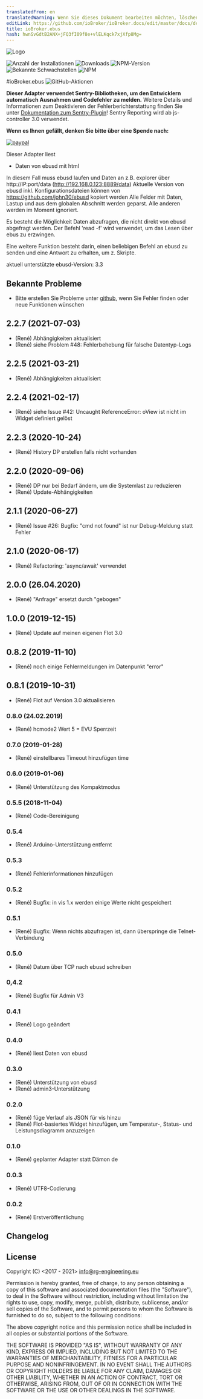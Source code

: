 ```yaml
---
translatedFrom: en
translatedWarning: Wenn Sie dieses Dokument bearbeiten möchten, löschen Sie bitte das Feld "translationsFrom". Andernfalls wird dieses Dokument automatisch erneut übersetzt
editLink: https://github.com/ioBroker/ioBroker.docs/edit/master/docs/de/adapterref/iobroker.ebus/README.md
title: ioBroker.ebus
hash: hwnSvGdtB2ANX+jFQ3fI09f8e+vlELKqck7xjXfp8Mg=
---
```

![Logo](../../../en/adapterref/iobroker.ebus/admin/ebus.png)

![Anzahl der Installationen](http://iobroker.live/badges/ebus-stable.svg)
![Downloads](https://img.shields.io/npm/dm/iobroker.ebus.svg)
![NPM-Version](http://img.shields.io/npm/v/iobroker.ebus.svg)
![Bekannte Schwachstellen](https://snyk.io/test/github/rg-engineering/ioBroker.ebus/badge.svg)
![NPM](https://nodei.co/npm/iobroker.ebus.png?downloads=true)

#ioBroker.ebus
![GitHub-Aktionen](https://github.com/rg-engineering/ioBroker.ebus/workflows/Test%20and%20Release/badge.svg)

**Dieser Adapter verwendet Sentry-Bibliotheken, um den Entwicklern automatisch Ausnahmen und Codefehler zu melden.** Weitere Details und Informationen zum Deaktivieren der Fehlerberichterstattung finden Sie unter [Dokumentation zum Sentry-Plugin](https://github.com/ioBroker/plugin-sentry#plugin-sentry)! Sentry Reporting wird ab js-controller 3.0 verwendet.

**Wenn es Ihnen gefällt, denken Sie bitte über eine Spende nach:**

[![paypal](https://www.paypalobjects.com/en_US/DK/i/btn/btn_donateCC_LG.gif)](https://www.paypal.com/cgi-bin/webscr?cmd=_s-xclick&hosted_button_id=YBAZTEBT9SYC2&source=url)

Dieser Adapter liest

- Daten von ebusd mit html

In diesem Fall muss ebusd laufen und Daten an z.B. explorer über http://IP:port/data (http://192.168.0.123:8889/data) Aktuelle Version von ebusd inkl. Konfigurationsdateien können von https://github.com/john30/ebusd kopiert werden Alle Felder mit Daten, Lastup und aus dem globalen Abschnitt werden geparst. Alle anderen werden im Moment ignoriert.

Es besteht die Möglichkeit Daten abzufragen, die nicht direkt von ebusd abgefragt werden. Der Befehl 'read -f' wird verwendet, um das Lesen über ebus zu erzwingen.

Eine weitere Funktion besteht darin, einen beliebigen Befehl an ebusd zu senden und eine Antwort zu erhalten, um z. Skripte.

aktuell unterstützte ebusd-Version: 3.3

## Bekannte Probleme
* Bitte erstellen Sie Probleme unter [github](https://github.com/rg-engineering/ioBroker.ebus/issues), wenn Sie Fehler finden oder neue Funktionen wünschen

## 2.2.7 (2021-07-03)
* (René) Abhängigkeiten aktualisiert
* (René) siehe Problem #48: Fehlerbehebung für falsche Datentyp-Logs

## 2.2.5 (2021-03-21)
* (René) Abhängigkeiten aktualisiert

## 2.2.4 (2021-02-17)
* (René) siehe Issue #42: Uncaught ReferenceError: oView ist nicht im Widget definiert gelöst

## 2.2.3 (2020-10-24)
* (René) History DP erstellen falls nicht vorhanden

## 2.2.0 (2020-09-06)
* (René) DP nur bei Bedarf ändern, um die Systemlast zu reduzieren
* (René) Update-Abhängigkeiten

## 2.1.1 (2020-06-27)
* (René) Issue #26: Bugfix: "cmd not found" ist nur Debug-Meldung statt Fehler

## 2.1.0 (2020-06-17)
* (René) Refactoring: 'async/await' verwendet

## 2.0.0 (26.04.2020)
* (René) "Anfrage" ersetzt durch "gebogen"

## 1.0.0 (2019-12-15)
* (René) Update auf meinen eigenen Flot 3.0

## 0.8.2 (2019-11-10)
* (René) noch einige Fehlermeldungen im Datenpunkt "error"

## 0.8.1 (2019-10-31)
* (René) Flot auf Version 3.0 aktualisieren

### 0.8.0 (24.02.2019)
* (René) hcmode2 Wert 5 = EVU Sperrzeit

### 0.7.0 (2019-01-28)
* (René) einstellbares Timeout hinzufügen time

### 0.6.0 (2019-01-06)
* (René) Unterstützung des Kompaktmodus

### 0.5.5 (2018-11-04)
* (René) Code-Bereinigung

### 0.5.4
* (René) Arduino-Unterstützung entfernt

### 0.5.3
* (René) Fehlerinformationen hinzufügen

### 0.5.2
* (René) Bugfix: in vis 1.x werden einige Werte nicht gespeichert

### 0.5.1
* (René) Bugfix: Wenn nichts abzufragen ist, dann überspringe die Telnet-Verbindung

### 0.5.0
* (René) Datum über TCP nach ebusd schreiben

### 0,4.2
* (René) Bugfix für Admin V3

### 0.4.1
* (René) Logo geändert

### 0.4.0
* (René) liest Daten von ebusd

### 0.3.0
* (René) Unterstützung von ebusd
* (René) admin3-Unterstützung

### 0.2.0
* (René) füge Verlauf als JSON für vis hinzu
* (René) Flot-basiertes Widget hinzufügen, um Temperatur-, Status- und Leistungsdiagramm anzuzeigen

### 0.1.0
* (René) geplanter Adapter statt Dämon de

### 0.0.3
* (René) UTF8-Codierung

### 0.0.2
* (René) Erstveröffentlichung

## Changelog

## License
Copyright (C) <2017 - 2021>  <info@rg-engineering.eu>

Permission is hereby granted, free of charge, to any person obtaining a copy of this software and associated documentation files (the "Software"), to deal in the Software without restriction, including without limitation the rights to use, copy, modify, merge, publish, distribute, sublicense, and/or sell copies of the Software, and to permit persons to whom the Software is furnished to do so, subject to the following conditions:

The above copyright notice and this permission notice shall be included in all copies or substantial portions of the Software.

THE SOFTWARE IS PROVIDED "AS IS", WITHOUT WARRANTY OF ANY KIND, EXPRESS OR IMPLIED, INCLUDING BUT NOT LIMITED TO THE WARRANTIES OF MERCHANTABILITY, FITNESS FOR A PARTICULAR PURPOSE AND NONINFRINGEMENT. IN NO EVENT SHALL THE AUTHORS OR COPYRIGHT HOLDERS BE LIABLE FOR ANY CLAIM, DAMAGES OR OTHER LIABILITY, WHETHER IN AN ACTION OF CONTRACT, TORT OR OTHERWISE, ARISING FROM, OUT OF OR IN CONNECTION WITH THE SOFTWARE OR THE USE OR OTHER DEALINGS IN THE SOFTWARE.